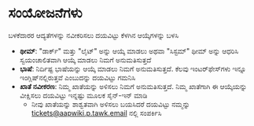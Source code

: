 # **ಸಂಯೋಜನೆಗಳು**

ಬಳಕೆದಾರರ ಆದ್ಯತೆಗಳನ್ನು ನವೀಕರಿಸಲು ದಯವಿಟ್ಟು ಕೆಳಗಿನ ಆಯ್ಕೆಗಳನ್ನು ಬಳಸಿ
- **ಥೀಮ್**: "ಡಾರ್ಕ್" ಮತ್ತು "ಲೈಟ್" ಅನ್ನು ಆಯ್ಕೆ ಮಾಡಲು ಅಥವಾ "ಸಿಸ್ಟಮ್" ಥೀಮ್ ಅನ್ನು ಆಧರಿಸಿ ಸ್ವಯಂಚಾಲಿತವಾಗಿ ಆಯ್ಕೆ ಮಾಡಲು ನಿಮಗೆ ಅನುಮತಿಸುತ್ತದೆ
- **ಭಾಷೆ**: ನಿರ್ದಿಷ್ಟ ಭಾಷೆಯನ್ನು ಆಯ್ಕೆ ಮಾಡಲು ನಿಮಗೆ ಅನುಮತಿಸುತ್ತದೆ. ಕೆಲವು ಇಂಟರ್‌ಫೇಸ್‌ಗಳು ಇನ್ನೂ ಇಂಗ್ಲಿಷ್‌ನಲ್ಲಿರುತ್ತವೆ ಎಂಬುದನ್ನು ದಯವಿಟ್ಟು ಗಮನಿಸಿ
- **ಖಾತೆ ನವೀಕರಣ**: ನಿಮ್ಮ ಖಾತೆಯನ್ನು ಅಳಿಸಲು ನಿಮಗೆ ಅನುಮತಿಸುತ್ತದೆ. ನಿಮ್ಮ ಖಾತೆಗಾಗಿ ಈ ಆಯ್ಕೆಯನ್ನು ವೀಕ್ಷಿಸಲು ದಯವಿಟ್ಟು ಇನ್ನಷ್ಟು ಮೂಲಕ ಸೈನ್-ಇನ್ ಮಾಡಿ
   - ನೀವು ಖಾತೆಯನ್ನು ಶಾಶ್ವತವಾಗಿ ಅಳಿಸಲು ಬಯಸಿದರೆ ದಯವಿಟ್ಟು ನಮ್ಮನ್ನು [tickets@aapwiki.p.tawk.email](mailto:tickets@aapwiki.p.tawk.email) ನಲ್ಲಿ ಸಂಪರ್ಕಿಸಿ